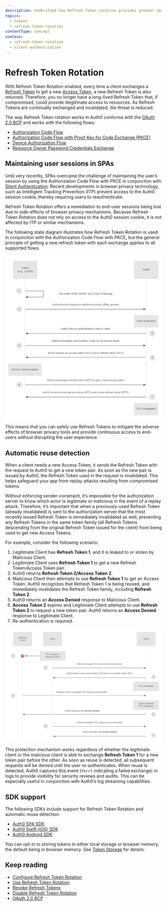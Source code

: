 ```yaml
---
description: Understand how Refresh Token rotation provides greater security by issuing a new Refresh Token with each request made to Auth0 for a new Access Token by a client using Refresh Tokens.
topics:
  - tokens
  - refresh-token-rotation
contentType: concept
useCase:
  - refresh-token-rotation
  - silent-authentication
---
```

# Refresh Token Rotation

With Refresh Token Rotation enabled, every time a client exchanges a [Refresh Token](/tokens/concepts/refresh-tokens) to get a new [Access Token](/tokens/cocncepts/access-tokens), a new Refresh Token is also returned. Therefore, you no longer have a long-lived Refresh Token that, if compromised, could provide illegitimate access to resources. As Refresh Tokens are continually exchanged and invalidated, the threat is reduced. 

The way Refresh Token rotation works in Auth0 conforms with the [OAuth 2.0 BCP](https://tools.ietf.org/html/draft-ietf-oauth-security-topics-13#section-4.12) and works with the following flows:
* [Authorization Code Flow](/flows/concepts/auth-code)
* [Authorization Code Flow with Proof Key for Code Exchange (PKCE)](/flows/concepts/auth-code-pkce)
* [Device Authorization Flow](/flows/concepts/device-auth)
* [Resource Owner Password Credentials Exchange](/api-auth/tutorials/adoption/password)

## Maintaining user sessions in SPAs

Until very recently, SPAs overcame the challenge of maintaining the user’s session by using the Authorization Code Flow with PKCE in conjunction with [Silent Authentication](/api-auth/tutorials/silent-authentication). Recent developments in browser privacy technology, such as Intelligent Tracking Prevention (ITP) prevent access to the Auth0 session cookie, thereby requiring users to reauthenticate. 

Refresh Token Rotation offers a remediation to end-user sessions being lost due to side-effects of browser privacy mechanisms. Because Refresh Token Rotation does not rely on access to the Auth0 session cookie, it is not affected by ITP or similar mechanisms.

The following state diagram illustrates how Refresh Token Rotation is used in conjunction with the Authorization Code Flow with PKCE, but the general principle of getting a new refresh token with each exchange applies to all supported flows.

![Refresh Token Rotation State Diagram](/media/articles/tokens/rtr-state-diagram.png)

This means that you can safely use Refresh Tokens to mitigate the adverse effects of browser privacy tools and provide continuous access to end-users without disrupting the user experience.

## Automatic reuse detection

When a client needs a new Access Token, it sends the Refresh Token with the request to Auth0 to get a new token pair. As soon as the new pair is issued by Auth0, the Refresh Token used in the request is invalidated. This helps safeguard your app from replay attacks resulting from compromised tokens.

Without enforcing sender-constraint, it’s impossible for the authorization server to know which actor is legitimate or malicious in the event of a replay attack. Therefore, it’s important that when a previously-used Refresh Token (already invalidated) is sent to the authorization server that the most recently issued Refresh Token is immediately invalidated as well, preventing any Refresh Tokens in the same token family (all Refresh Tokens descending from the original Refresh Token issued for the client) from being used to get new Access Tokens.

For example, consider the following scenario: 
1. Legitimate Client has **Refresh Token 1**, and it is leaked to or stolen by Malicious Client. 
2. Legitimate Client uses **Refresh Token 1** to get a new Refresh Token/Access Token pair.
3. Auth0 returns **Refresh Token 2/Access Token 2**.
4. Malicious Client then attempts to use **Refresh Token 1** to get an Access Token. Auth0 recognizes that Refresh Token 1 is being reused, and immediately invalidates the Refresh Token family, including **Refresh Token 2**.
5. Auth0 returns an **Access Denied** response to Malicious Client.
6. **Access Token 2** expires and Legitimate Client attempts to use **Refresh Token 2** to request a new token pair. Auth0 returns an **Access Denied** response to Legitimate Client.
7. Re-authentication is required.

![Reuse Detection](/media/articles/tokens/reuse-detection.png)

This protection mechanism works regardless of whether the legitimate client or the malicious client is able to exchange **Refresh Token 1** for a new token pair before the other. As soon as reuse is detected, all subsequent requests will be denied until the user re-authenticates. When reuse is detected, Auth0 captures this event (`ferrt` indicating a failed exchange) in logs to provide visibility for security reviews and audits. This can be especially useful in conjunction with Auth0’s log streaming capabilities.

## SDK support

The following SDKs include support for Refresh Token Rotation and automatic reuse detection. 

* [Auth0 SPA SDK](/libraries/auth0-spa-js)
* [Auth0 Swift (iOS) SDK](/libraries/auth0-swift)
* [Auth0 Android SDK](/libraries/auth0-android).

You can opt-in to storing tokens in either local storage or browser memory, the default being in browser memory. See [Token Storage](/tokens/concepts/token-storage) for details.

## Keep reading

* [Configure Refresh Token Rotation](/tokens/guides/configure-refresh-token-rotation)
* [Use Refresh Token Rotation](/tokens/guides/use-refresh-token-rotation)
* [Revoke Refresh Tokens](/tokens/guides/revoke-refresh-tokens)
* [Disable Refresh Token Rotation](/tokens/guides/disable-refresh-token-rotation)
* [OAuth 2.0 BCP](https://tools.ietf.org/html/draft-ietf-oauth-security-topics-13#section-4.12)
